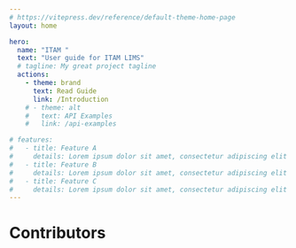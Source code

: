 ```yaml
---
# https://vitepress.dev/reference/default-theme-home-page
layout: home

hero:
  name: "ITAM "
  text: "User guide for ITAM LIMS"
  # tagline: My great project tagline
  actions:
    - theme: brand
      text: Read Guide
      link: /Introduction
    # - theme: alt
    #   text: API Examples
    #   link: /api-examples

# features:
#   - title: Feature A
#     details: Lorem ipsum dolor sit amet, consectetur adipiscing elit
#   - title: Feature B
#     details: Lorem ipsum dolor sit amet, consectetur adipiscing elit
#   - title: Feature C
#     details: Lorem ipsum dolor sit amet, consectetur adipiscing elit
---
```


# Contributors

<VPTeamMembers size="small" :members="members" />

<script setup>
import { VPTeamMembers } from 'vitepress/theme'
import { withBase, useData } from 'vitepress'

const members = [
  {
    avatar: withBase('/user.png') ,
    name: 'Mr. PATRICK DE SOUZA',
    title: 'ICT Director',
   
  },
   {
    avatar: withBase('/user.png'),
    name: 'Mr. FORKUO SAMUEL',
    title: 'Head of Department',
   
  },
   {
    avatar: withBase('/user.png'),
    name: 'AMEDZRO EMMANUEL KOFI',
    title: 'Developer',
   
  },
   {
    avatar: withBase('/user.png'),
    name: 'EMMANUEL ESSIAW',
    title: 'Developer',
   
  },
   {
    avatar: withBase('/user.png'),
    name: 'GABRIEL BABAYAIGIWEH AKIKOR',
    title: 'Developer',
   
  },
  {
    avatar: withBase('/user.png'),
    name: 'EMMANUEL ATTY A.',
    title: 'Developer',
   
  },
  
]
</script>